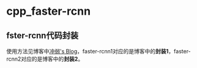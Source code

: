 # cpp_faster-rcnn
## fster-rcnn代码封装
使用方法见博客中[冲弱's Blog](https://oysz2016.github.io/post/fc7cd866.html)，faster-rcnn1对应的是博客中的**封装1**，faster-rcnn2对应的是博客中的**封装2**。
